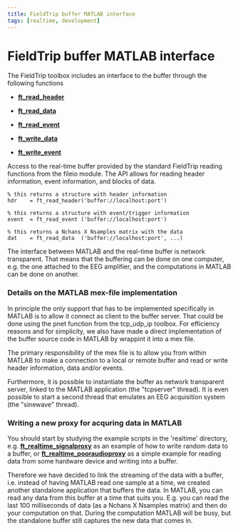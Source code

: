```yaml
---
title: FieldTrip buffer MATLAB interface
tags: [realtime, development]
---
```


# FieldTrip buffer MATLAB interface

The FieldTrip toolbox includes an interface to the buffer through the following functions

- **[ft_read_header](/reference/ft_read_header)**

- **[ft_read_data](/reference/ft_read_data)**

- **[ft_read_event](/reference/ft_read_event)**

- **[ft_write_data](/reference/ft_write_data)**

- **[ft_write_event](/reference/ft_write_event)**

Access to the real-time buffer provided by the standard FieldTrip reading functions from the fileio module. The API allows for reading header information, event information, and blocks of data.

    % this returns a structure with header information
    hdr    = ft_read_header('buffer://localhost:port')

    % this returns a structure with event/trigger information
    event  = ft_read_event ('buffer://localhost:port')

    % this returns a Nchans X Nsamples matrix with the data
    dat    = ft_read_data  ('buffer://localhost:port', ...)

The interface between MATLAB and the real-time buffer is network transparent. That means that the buffering can be done on one computer, e.g. the one attached to the EEG amplifier, and the computations in MATLAB can be done on another.

### Details on the MATLAB mex-file implementation

In principle the only support that has to be implemented specifically in MATLAB is to allow it connect as client to the buffer server. That could be done using the pnet function from the tcp_udp_ip toolbox. For efficiency reasons and for simplicity, we also have made a direct implementation of the buffer source code in MATLAB by wrappint it into a mex file.

The primary responsibility of the mex file is to allow you from within MATLAB to make a connection to a local or remote buffer and read or write header information, data and/or events.

Furthermore, it is possible to instantiate the buffer as network transparent server, linked to the MATLAB application (the "tcpserver" thread). It is even possible to start a second thread that emulates an EEG acquisition system (the "sinewave" thread).

### Writing a new proxy for acquring data in MATLAB

You should start by studying the example scripts in the 'realtime' directory, e.g. **[ft_realtime_signalproxy](/reference/ft_realtime_signalproxy)** as an example of how to write random data to a buffer, or **[ft_realtime_pooraudioproxy](/reference/ft_realtime_pooraudioproxy)** as a simple example for reading data from some hardware device and writing into a buffer.

Therefore we have decided to link the streaming of the data with a buffer, i.e. instead of having MATLAB read one sample at a time, we created another standalone application that buffers the data. In MATLAB, you can read any data from this buffer at a time that suits you. E.g. you can read the last 100 milliseconds of data (as a Nchans X Nsamples matrix) and then do your computation on that. During the computation MATLAB will be busy, but the standalone buffer still captures the new data that comes in.
